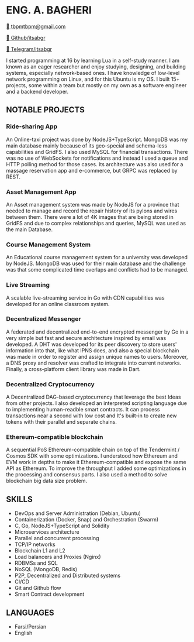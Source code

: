 # ENG. A. BAGHERI

[📧 tbpmtbpm@gmail.com](mailto:tbpmtbpm@gmail.com)  

[🔗 Github/itsabgr](https://github.com/itsabgr) 

[💬 Telegram/itsabgr](https://t.me/itsabgr)

I started programming at 16 by learning Lua in a self-study manner.
I am known as an eager researcher and enjoy studying, designing, and building systems, especially network-based ones.
I have knowledge of low-level network programming on Linux, and for this Ubuntu is my OS.
I built 15+ projects, some within a team but mostly on my own as a software engineer and a backend developer.


## NOTABLE PROJECTS

### Ride-sharing App
An Online-taxi project was done by NodeJS+TypeScript.
MongoDB was my main database mainly because of its geo-special and schema-less capabilities and GridFS.
I also used MySQL for financial transactions.
There was no use of WebSockets for notifications and instead I used a queue and HTTP polling method for those cases.
Its architecture was also used for a massage reservation app and e-commerce, but GRPC was replaced by REST.


### Asset Management App
An Asset management system was made by NodeJS for a province that needed to manage and record the repair history of its pylons and wires between them.
There were a lot of 4K images that are being stored in GridFS and due to complex relationships and queries, MySQL was used as the main Database.


### Course Management System
An Educational course management system for a university was developed by NodeJS.
MongoDB was used for their main database and the challenge was that some complicated time overlaps and conflicts had to be managed.


### Live Streaming
A scalable live-streaming service in Go with CDN capabilities was developed for an online classroom system.


### Decentralized Messenger
A federated and decentralized end-to-end encrypted messenger by Go in a very simple but fast and secure architecture inspired by email was developed.
A DHT was developed for its peer discovery to store users' information into that, like what IPNS does, and also a special blockchain was made in order to register and assign unique names to users.
Moreover, a DNS proxy and resolver was crafted to integrate into current networks.
Finally, a cross-platform client library was made in Dart.

### Decentralized Cryptocurrency

A Decentralized DAG-based cryptocurrency that leverage the best Ideas from other projects.
I also developed an interpreted scripting language due to implementing human-readble smart contracts.
It can process transactions near a second with low cost and
It's built-in to create new tokens with their parallel and separate chains.

### Ethereum-compatible blockchain

A sequential PoS Ethereum-compatible chain
on top of the Tendermint / Cosmos SDK with some optimizations.
I understood how Ethereum and EVM work in depths to make it Ethereum-compatible and expose the same API as Ethereum.
To improve the throughput I added some optimizations in the processing and consensus parts.
I also used a method to solve blockchain big data size problem.



## SKILLS

* DevOps and Server Administration (Debian, Ubuntu)
* Containerization (Docker, Snap) and Orchestration (Swarm)
* C, Go, NodeJS+TypeScript and Solidity
* Microservices architecture
* Parallel and concurrent processing
* TCP/IP networks
* Blockchain L1 and L2
* Load balancers and Proxies (Nginx)
* RDBMSs and SQL
* NoSQL (MongoDB, Redis)
* P2P, Decentralized and Distributed systems
* CI/CD
* Git and Github flow
* Smart Contract development


## LANGUAGES

* Farsi/Persian
* English
